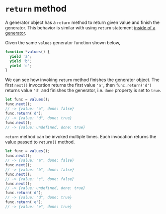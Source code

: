# `return` method

A generator object  has a `return` method to return given value and finish the generator. This behavior is similar with using `return` statement [inside of a generator](#return-in-generators).

Given the same `values` generator function shown below,

```js
function *values() {
  yield 'a';
  yield 'b';
  yield 'c';
}
```

We can see how invoking `return` method finishes the generator object. The first `next()` invocation returns the first value `'a'`, then `func.return('d')` returns value `'d'` and finishes the generator, i.e. `done` property is set to `true`.

```js
let func = values();
func.next();
// -> {value: "a", done: false}
func.return('d');
// -> {value: "d", done: true}
func.next();
// -> {value: undefined, done: true}
```

`return` method can be invoked multiple times. Each invocation returns the value passed to `return()` method.

```js
let func = values();
func.next();
// -> {value: "a", done: false}
func.next();
// -> {value: "b", done: false}
func.next();
// -> {value: "c", done: false}
func.next();
// -> {value: undefined, done: true}
func.return('d');
// -> {value: "d", done: true}
func.return('e');
// -> {value: "e", done: true}
```
